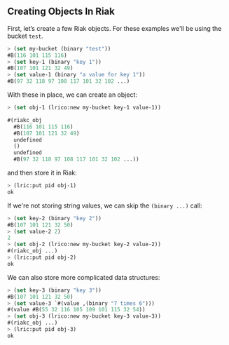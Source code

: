 ## Creating Objects In Riak

First, let’s create a few Riak objects. For these examples we'll be using the bucket ``test``.

```lisp
> (set my-bucket (binary "test"))
#B(116 101 115 116)
> (set key-1 (binary "key 1"))
#B(107 101 121 32 49)
> (set value-1 (binary "a value for key 1"))
#B(97 32 118 97 108 117 101 32 102 ...)
```

With these in place, we can create an object:

```lisp
> (set obj-1 (lrico:new my-bucket key-1 value-1))
```
```lisp
#(riakc_obj
  #B(116 101 115 116)
  #B(107 101 121 32 49)
  undefined
  ()
  undefined
  #B(97 32 118 97 108 117 101 32 102 ...))
```

and then store it in Riak:

```lisp
> (lric:put pid obj-1)
ok
```

If we're not storing string values, we can skip the ``(binary ...)`` call:

```lisp
> (set key-2 (binary "key 2"))
#B(107 101 121 32 50)
> (set value-2 2)
2
> (set obj-2 (lrico:new my-bucket key-2 value-2))
#(riakc_obj ...)
> (lric:put pid obj-2)
ok
```

We can also store more complicated data structures:

```lisp
> (set key-3 (binary "key 3"))
#B(107 101 121 32 50)
> (set value-3 `#(value ,(binary "7 times 6")))
#(value #B(55 32 116 105 109 101 115 32 54))
> (set obj-3 (lrico:new my-bucket key-3 value-3))
#(riakc_obj ...)
> (lric:put pid obj-3)
ok
```
